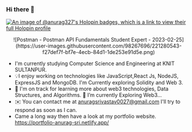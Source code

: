 ### Hi there 👋

[![An image of @anurag327's Holopin badges, which is a link to view their full Holopin profile](https://holopin.me/anurag327)](https://holopin.io/@anurag327)
 <div align="center">
 ![Postman - Postman API Fundamentals Student Expert - 2023-02-25](https://user-images.githubusercontent.com/98267696/221280543-f27def7f-bf7e-4ecb-84d1-1de253e91d5e.png)
 </div>

- I'm currently studying Computer Science and Engineering at KNIT SULTANPUR.
- 💡I enjoy working on technologies like JavaScript,React Js, NodeJS, ExpressJS and MongoDB. I'm Currently exploring Solidity and Web 3.
- 🌱 I'm on track for learning more about web3 technologies,  Data Structures, and Algorithms.
  🌱 I’m currently Exploring Web3...
- ✉️ You can contact me at anuragsrivastav0027@gmail.com I'll try to respond as soon as I can.
- Came a long way then have a look at my portfolio website. https://portfolio-anurag-sri.netlify.app/
<!--
**anurag-327/anurag-327** is a ✨ _special_ ✨ repository because its `README.md` (this file) appears on your GitHub profile.
